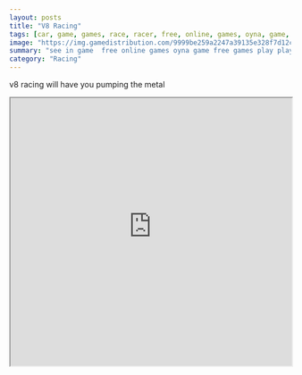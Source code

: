 ```yaml
---
layout: posts
title: "V8 Racing"
tags: [car, game, games, race, racer, free, online, games, oyna, game, free, games, play, play, games]
image: "https://img.gamedistribution.com/9999be259a2247a39135e328f7d12c0b.jpg"
summary: "see in game  free online games oyna game free games play play games"
category: "Racing"
---
```


v8 racing will have you pumping the metal

<iframe width="100%" height="480px;" src="https://html5.gamedistribution.com/9999be259a2247a39135e328f7d12c0b/"></iframe>